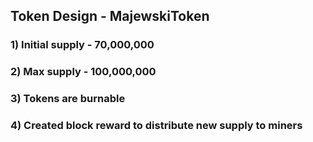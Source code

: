## Token Design - MajewskiToken

### 1) Initial supply - 70,000,000
### 2) Max supply - 100,000,000
### 3) Tokens are burnable
### 4) Created block reward to distribute new supply to miners
